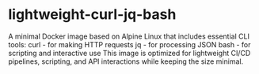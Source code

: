 # lightweight-curl-jq-bash
A minimal Docker image based on Alpine Linux that includes essential CLI tools:      curl - for making HTTP requests     jq - for processing JSON     bash - for scripting and interactive use  This image is optimized for lightweight CI/CD pipelines, scripting, and API interactions while keeping the size minimal.
